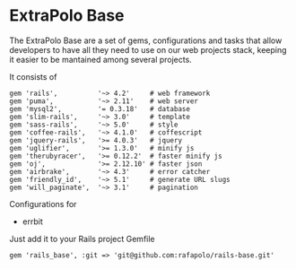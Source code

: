 # ExtraPolo Base

The ExtraPolo Base are a set of gems, configurations and tasks that allow developers to have all they need to use on our web projects stack, keeping it easier to be mantained among several projects.

It consists of
```
gem 'rails',          '~> 4.2'     # web framework
gem 'puma',           '~> 2.11'    # web server
gem 'mysql2',         '= 0.3.18'   # database
gem 'slim-rails',     '~> 3.0'     # template
gem 'sass-rails',     '~> 5.0'     # style
gem 'coffee-rails',   '~> 4.1.0'   # coffescript
gem 'jquery-rails',   '>= 4.0.3'   # jquery
gem 'uglifier',       '>= 1.3.0'   # minify js
gem 'therubyracer',   '>= 0.12.2'  # faster minify js
gem 'oj',             '>= 2.12.10' # faster json
gem 'airbrake',       '~> 4.3'     # error catcher
gem 'friendly_id',    '~> 5.1'     # generate URL slugs
gem 'will_paginate',  '~> 3.1'     # pagination
```

Configurations for
+ errbit

Just add it to your Rails project Gemfile
```
gem 'rails_base', :git => 'git@github.com:rafapolo/rails-base.git'
```